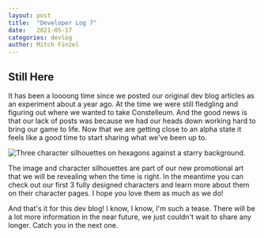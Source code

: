 ```yaml
---
layout: post
title:  "Developer Log 7"
date:   2021-05-17
categories: devlog
author: Mitch Finzel
---
```


## Still Here

It has been a loooong time since we posted our original dev blog articles
as an experiment about a year ago.
At the time we were still fledgling
and figuring out where we wanted to take Constelleum.
And the good news is that our lack of posts was because
we had our heads down working hard to bring our game to life.
Now that we are getting close<!--end_excerpt--> to an alpha state
it feels like a good time to start sharing what we've been up to.

![Three character silhouettes on hexagons against a starry background.]({{site.baseurl}}/assets/images/2021-05-17-developer-log-7/new_promo_tease.png)

The image and character silhouettes are part of our new promotional
art that we will be revealing when the time is right.
In the meantime you can check out our first 3 fully designed characters
and learn more about them on their character pages.
I hope you love them as much as we do!

And that's it for this dev blog! I know, I know, I'm such a tease. There will be a lot more information in the near future, we just couldn't wait to share any longer. Catch you in the next one.
